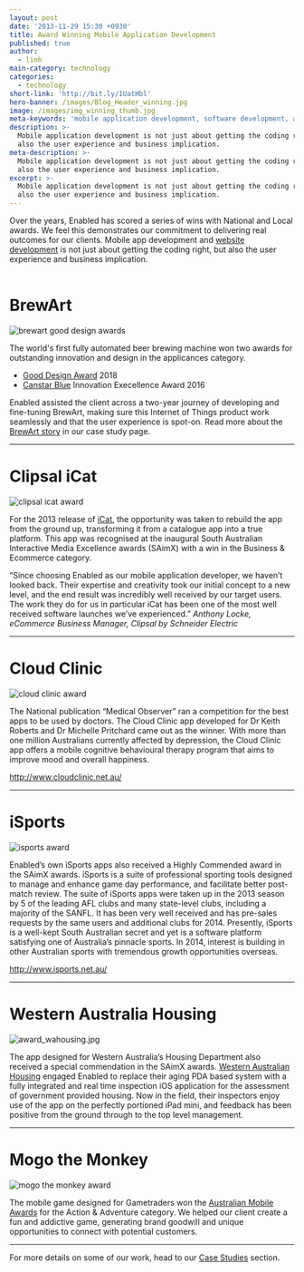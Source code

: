 ```yaml
---
layout: post
date: '2013-11-29 15:30 +0930'
title: Award Winning Mobile Application Development
published: true
author:
  - linh
main-category: technology
categories:
  - technology
short-link: 'http://bit.ly/1UatHbl'
hero-banner: /images/Blog_Header_winning.jpg
image: /images/img_winning_thumb.jpg
meta-keywords: 'mobile application development, software development, app development'
description: >-
  Mobile application development is not just about getting the coding right, but
  also the user experience and business implication.
meta-description: >-
  Mobile application development is not just about getting the coding right, but
  also the user experience and business implication.
excerpt: >-
  Mobile application development is not just about getting the coding right, but
  also the user experience and business implication.
---
```


Over the years, Enabled has scored a series of wins with National and Local awards. We feel this demonstrates our commitment to delivering real outcomes for our clients. Mobile app development and [website development](http://web.enabled.com.au/) is not just about getting the coding right, but also the user experience and business implication.
<br />
<br />

# BrewArt

![brewart good design awards]({{site.baseurl}}/images/award_brewart.jpg)

The world's first fully automated beer brewing machine won two awards for outstanding innovation and design in the applicances category. 

- [Good Design Award](https://good-design.org/projects/brewart-beerdroid/) 2018
- [Canstar Blue](https://www.canstarblue.com.au/innovation-awards/2016-appliance-winners/coopers-beerdroid/) Innovation Execellence Award 2016 

Enabled assisted the client across a two-year journey of developing and fine-tuning BrewArt, making sure this Internet of Things product work seamlessly and that the user experience is spot-on. Read more about the [BrewArt story](https://enabled.com.au/casestudy-Coopers) in our case study page.

------------
# Clipsal iCat

![clipsal icat award]({{site.baseurl}}/images/award_clipsalicat.jpg)

For the 2013 release of [iCat](https://enabled.com.au/casestudy-Clipsal), the opportunity was taken to rebuild the app from the ground up, transforming it from a catalogue app into a true platform. This app was recognised at the inaugural South Australian Interactive Media Excellence awards (SAimX) with a win in the Business & Ecommerce category.

<div class="non-twitter-quote">
“Since choosing Enabled as our mobile application developer, we haven’t looked back. Their expertise and creativity took our initial concept to a new level, and the end result was incredibly well received by our target users. The work they do for us in particular iCat has been one of the most well received software launches we’ve experienced.”
<em>Anthony Locke, eCommerce Business Manager, Clipsal by Schneider Electric</em>
</div>

------------

# Cloud Clinic

![cloud clinic award]({{site.baseurl}}/images/award_cloudclinic.jpg)

The National publication “Medical Observer” ran a competition for the best apps to be used by doctors. The Cloud Clinic app developed for Dr Keith Roberts and Dr Michelle Pritchard came out as the winner. With more than one million Australians currently affected by depression, the Cloud Clinic app offers a mobile cognitive behavioural therapy program that aims to improve mood and overall happiness.

<http://www.cloudclinic.net.au/>

------------
# iSports

![isports award]({{site.baseurl}}/images/award_isports.jpg)

Enabled’s own iSports apps also received a Highly Commended award in the SAimX awards. iSports is a suite of professional sporting tools designed to manage and enhance game day performance, and facilitate better post-match review. The suite of iSports apps were taken up in the 2013 season by 5 of the leading AFL clubs and many state-level clubs, including a majority of the SANFL. It has been very well received and has pre-sales requests by the same users and additional clubs for 2014.
Presently, iSports is a well-kept South Australian secret and yet is a software platform satisfying one of Australia’s pinnacle sports. In 2014, interest is building in other Australian sports with tremendous growth opportunities overseas.

<http://www.isports.net.au/>

-------
# Western Australia Housing

![award_wahousing.jpg]({{site.baseurl}}/images/award_wahousing.jpg)

The app designed for Western Australia’s Housing Department also received a special commendation in the SAimX awards. [Western Australian Housing](https://enabled.com.au/casestudy-WAH) engaged Enabled to replace their aging PDA based system with a fully integrated and real time inspection iOS application for the assessment of government provided housing. Now in the field, their inspectors enjoy use of the app on the perfectly portioned iPad mini, and feedback has been positive from the ground through to the top level management.

-------------------------
# Mogo the Monkey 

![mogo the monkey award]({{site.baseurl}}/images/awards_mogo.jpg)

The mobile game designed for Gametraders won the [Australian Mobile Awards](https://drivenxdesign.com/d100/project.asp?ID=10067&Category_ID=4587) for the Action & Adventure  category. We helped our client create a fun and addictive game, generating brand goodwill and unique opportunities to connect with potential customers. 

___

For more details on some of our work, head to our [Case Studies](https://enabled.com.au/ourwork) section.
